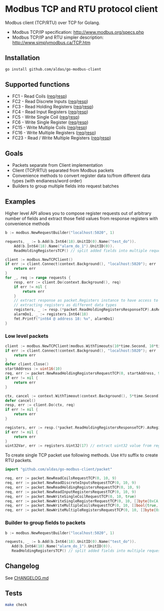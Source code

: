 # Modbus TCP and RTU protocol client

Modbus client (TCP/RTU) over TCP for Golang.

* Modbus TCP/IP specification: http://www.modbus.org/specs.php
* Modbus TCP/IP and RTU simpler description: http://www.simplymodbus.ca/TCP.htm

## Installation

```bash
go install github.com/aldas/go-modbus-client
```

## Supported functions

* FC1 - Read Coils ([req](packet/readcoilsrequest.go)/[resp](packet/readcoilsresponse.go))
* FC2 - Read Discrete Inputs ([req](packet/readdiscreteinputsrequest.go)/[resp](packet/readdiscreteinputsresponse.go))
* FC3 - Read Holding Registers ([req](packet/readholdingregistersrequest.go)/[resp](packet/readholdingregistersresponse.go))
* FC4 - Read Input Registers ([req](packet/readinputregistersrequest.go)/[resp](packet/readinputregistersresponse.go))
* FC5 - Write Single Coil ([req](packet/writesinglecoilrequest.go)/[resp](packet/writesinglecoilresponse.go))
* FC6 - Write Single Register ([req](packet/writesingleregisterrequest.go)/[resp](packet/writesingleregisterresponse.go))
* FC15 - Write Multiple Coils ([req](packet/writemultiplecoilsrequest.go)/[resp](packet/writemultiplecoilsresponse.go))
* FC16 - Write Multiple Registers ([req](packet/writemultipleregistersrequest.go)/[resp](packet/writemultipleregistersresponse.go))
* FC23 - Read / Write Multiple Registers ([req](packet/readwritemultipleregistersrequest.go)/[resp](packet/readwritemultipleregistersresponse.go))

## Goals

* Packets separate from Client implementation
* Client (TCP/RTU) separated from Modbus packets
* Convenience methods to convert register data to/from different data types (with endianess/word order)
* Builders to group multiple fields into request batches

## Examples

Higher level API allows you to compose register requests out of arbitrary number of fields and extract those
field values from response registers with convenience methods

```go
b := modbus.NewRequestBuilder("localhost:5020", 1)

requests, _ := b.Add(b.Int64(18).UnitID(0).Name("test_do")).
    Add(b.Int64(18).Name("alarm_do_1").UnitID(0)).
    ReadHoldingRegistersTCP() // split added fields into multiple requests with suitable quantity size

client := modbus.NewTCPClient()
if err := client.Connect(context.Background(), "localhost:5020"); err != nil {
    return err
}
for _, req := range requests {
    resp, err := client.Do(context.Background(), req)
    if err != nil {
        return err
    }
    // extract response as packet.Registers instance to have access to convenience methods to 
    // extracting registers as different data types
    registers, _ := resp.(*packet.ReadHoldingRegistersResponseTCP).AsRegisters(req.StartAddress())
    alarmDo1, _ := registers.Int64(18)
    fmt.Printf("int64 @ address 18: %v", alarmDo1)
}
```

### Low level packets

```go
client := modbus.NewTCPClient(modbus.WithTimeouts(10*time.Second, 10*time.Second))
if err := client.Connect(context.Background(), "localhost:5020"); err != nil {
    return err
}
defer client.Close()
startAddress := uint16(10)
req, err := packet.NewReadHoldingRegistersRequestTCP(0, startAddress, 9)
if err != nil {
    return err
}

ctx, cancel := context.WithTimeout(context.Background(), 5*time.Second)
defer cancel()
resp, err := client.Do(ctx, req)
if err != nil {
    return err
}

registers, err := resp.(*packet.ReadHoldingRegistersResponseTCP).AsRegisters(startAddress)
if err != nil {
    return err
}
uint32Var, err := registers.Uint32(17) // extract uint32 value from register 17
```

To create single TCP packet use following methods. Use `RTU` suffix to create RTU packets.
```go
import "github.com/aldas/go-modbus-client/packet"

req, err := packet.NewReadCoilsRequestTCP(0, 10, 9)
req, err := packet.NewReadDiscreteInputsRequestTCP(0, 10, 9)
req, err := packet.NewReadHoldingRegistersRequestTCP(0, 10, 9)
req, err := packet.NewReadInputRegistersRequestTCP(0, 10, 9)
req, err := packet.NewWriteSingleCoilRequestTCP(0, 10, true)
req, err := packet.NewWriteSingleRegisterRequestTCP(0, 10, []byte{0xCA, 0xFE})
req, err := packet.NewWriteMultipleCoilsRequestTCP(0, 10, []bool{true, false, true})
req, err := packet.NewWriteMultipleRegistersRequestTCP(0, 10, []byte{0xCA, 0xFE, 0xBA, 0xBE})
```

### Builder to group fields to packets

```go
b := modbus.NewRequestBuilder("localhost:5020", 1)

requests, _ := b.Add(b.Int64(18).UnitID(0).Name("test_do")).
   Add(b.Int64(18).Name("alarm_do_1").UnitID(0)).
   ReadHoldingRegistersTCP() // split added fields into multiple requests with suitable quantity size
```

## Changelog

See [CHANGELOG.md](CHANGELOG.md)

## Tests

```bash
make check
```
